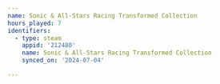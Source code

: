 ```yaml
---
name: Sonic & All-Stars Racing Transformed Collection
hours_played: 7
identifiers:
  - type: steam
    appid: '212480'
    name: Sonic & All-Stars Racing Transformed Collection
    synced_on: '2024-07-04'

---
```

